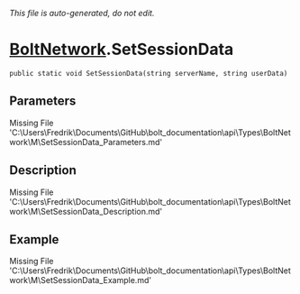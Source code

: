 *This file is auto-generated, do not edit.*

# [BoltNetwork](Types/BoltNetwork.md).SetSessionData
`public static void SetSessionData(string serverName, string userData)`
## Parameters
Missing File 'C:\Users\Fredrik\Documents\GitHub\bolt_documentation\api\Types\BoltNetwork\M\SetSessionData_Parameters.md'
## Description
Missing File 'C:\Users\Fredrik\Documents\GitHub\bolt_documentation\api\Types\BoltNetwork\M\SetSessionData_Description.md'
## Example
Missing File 'C:\Users\Fredrik\Documents\GitHub\bolt_documentation\api\Types\BoltNetwork\M\SetSessionData_Example.md'
